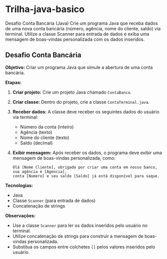 # Trilha-java-basico
Desafio Conta Bancária (Java) Crie um programa Java que receba dados de uma nova conta bancária (número, agência, nome do cliente, saldo) via terminal. Utilize a classe Scanner para entrada de dados e exiba uma mensagem de boas-vindas personalizada com os dados inseridos.

## Desafio Conta Bancária

**Objetivo:** Criar um programa Java que simule a abertura de uma conta bancária.

**Etapas:**

1.  **Criar projeto:** Crie um projeto Java chamado `ContaBanco`.
2.  **Criar classe:** Dentro do projeto, crie a classe `ContaTerminal.java`.
3.  **Receber dados:** A classe deve receber os seguintes dados do usuário via terminal:
    *   Número da conta (inteiro)
    *   Agência (texto)
    *   Nome do cliente (texto)
    *   Saldo (decimal)
4.  **Exibir mensagem:** Após receber os dados, o programa deve exibir uma mensagem de boas-vindas personalizada, como:

    ```
    Olá [Nome Cliente], obrigado por criar uma conta em nosso banco, sua agência é [Agencia],
    conta [Numero] e seu saldo [Saldo] já está disponível para saque.
    ```

**Tecnologias:**

*   Java
*   Classe `Scanner` (para entrada de dados)
*   Concatenação de strings

**Observações:**

*   Use a classe `Scanner` para ler os dados inseridos pelo usuário no terminal.
*   Utilize concatenação de strings para construir a mensagem de boas-vindas personalizada.
*   Substitua os campos entre colchetes `[]` pelos valores inseridos pelo usuário.


